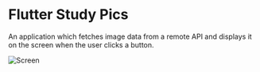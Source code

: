 # Flutter Study Pics

An application which fetches image data from a remote API and displays it on the screen when the user clicks a button.

![Screen](https://github.com/poychamp/flutter-study-pics/tree/main/docs/img/screen.png "Screen")